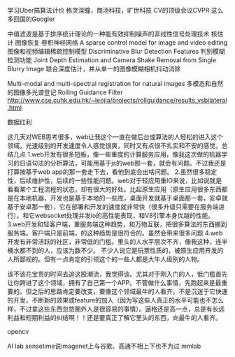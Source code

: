 学习Uber搞算法计价
格灵深瞳，商汤科技，旷世科技
CV的顶级会议CVPR
这么多回国的Googler

中值滤波是基于排序统计理论的一种能有效抑制噪声的非线性信号处理技术
核估计 图像恢复
卷积神经网络
A sparse control model for image and video editing
图像和视频编辑稀疏控制模型
Discriminative Blur Detection Features
判别模糊检测功能
Joint Depth Estimation and Camera Shake Removal from Single Blurry Image
联合深度估计，并从单一的图像模糊相机抖动消除

Multi-modal and multi-spectral registration for natural images
多模态和自然的图像多光谱登记
Rolling Guidance Filter
http://www.cse.cuhk.edu.hk/~leojia/projects/rollguidance/results_vsbilateral.html


数据红利

这几天对WEB思考很多，web让我这个一直在做后台或算法的人轻松的进入这个领域。光速级别的开发速度令人感觉很爽，同时又有点很不扎实和不安的感觉。总结几点
1.web开发有很多短板，像一些重度的计算服务应用，像我这次做的机器学习的日语句法的分析算法，可能用基于js的web那一套，就会有问题。不过我还是打算按基于web app的那一套走下去，看他到底会出啥问题。
2.虽然很多稳定性，后续维护性，后续的一些性能问题。web对于轻应用重IO来说，比如说就是看看某个工程流程的状态，却有很大的好处。比起原生应用（原生应用很多东西都是在本地机器，开发也是基于本地的一些库，桌面开发就基于桌面那一套，安卓就基于安卓那一套），它在部署和开发的速度就非常快（很多升级只需要在服务端进行）。和它websocket处理并发io的高性能表现，和V8引擎本身优越的性能。
3.web开发和轻客户端，重服务端这种趋势，和万物互联，把很多算法的东西挪到服务端。客户端只是前端，的这种趋势是很符合的。虽然会带来很多问题
4.web开发有非常活跃的社区，非常低的门槛。里头的人水平层次不齐，像我这种，连半桶水都不到的人，应该为数不少。
不少人说它是玩票性质的，被原生应用开发的人所鄙视的。但有一点肯定的引领这个的一些人都是大牛人级别的人物。

该不该花宝贵的时间去追这股潮流，我觉得该。尤其对于刚入门的人，低门槛首先让你跨进了这个领域，拥有了自己第一个APP。不管做什么事情，先跑起来是最重要的。但之后的思路肯定要改变，要像这个领域最牛的人看齐，不是沉迷于它快速的开发，不断新的效果或feature的加入（因为写这些人真正的水平可能也不怎么样，不过拿这些东西忽悠圈外人是很容易的事情）。逼格还是高一点，总是有长远利益和短期利益的纠结啊！！还是要真正了解它里头的东西，向最牛的人看齐。


opencv

AI lab
sensetime说imagenet上与谷歌、高通不相上下也不为过
mmlab
